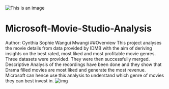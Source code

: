 
![This is an image](https://myoctocat.com/assets/images/base-octocat.svg)

# Microsoft-Movie-Studio-Analysis

Author: Cynthia Sophie Wangui Mwangi
##Overview
This project analyses the movie details from data provided by IDMB with the aim of deriving insights on the best rated, most liked and most profitable movie genres.
Three datasets were provided. They were then successfully merged. Descriptive Analysis of the recordings have been done and they show that Drama filled movies are most liked and generate the most revenue. Microsoft can hence use this analysis to understand which genre of movies they can best invest in.
![img](https://www.shutterstock.com/image-vector/movie-night-home-cinema-watching-cartoon-513561538.svg)
